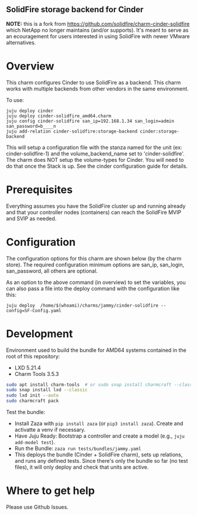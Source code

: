 SolidFire storage backend for Cinder
------------------------------------

**NOTE:** this is a fork from https://github.com/solidfire/charm-cinder-solidfire which NetApp no longer maintains (and/or supports). It's meant to serve as an ecouragement for users interested in using SolidFire with newer VMware alternatives.

Overview
========

This charm configures Cinder to use SolidFire as a backend. This charm works
with multiple backends from other vendors in the same environment. 

To use:

    juju deploy cinder
    juju deploy cinder-solidfire_amd64.charm
    juju config cinder-solidfire san_ip=192.168.1.34 san_login=admin san_password=b____n
    juju add-relation cinder-solidfire:storage-backend cinder:storage-backend

This will setup a configuration file with the stanza named for the unit
(ex: cinder-solidfire-1) and the volume_backend_name set to 'cinder-solidfire'.
The charm does NOT setup the volume-types for Cinder. You will need to do that
once the Stack is up.  See the cinder configuration guide for details. 

Prerequisites
=============

Everything assumes you have the SolidFire cluster up and running already and
that your controller nodes (containers) can reach the SolidFire MVIP and SVIP
as needed.

Configuration
=============

The configuration options for this charm are shown below (by the charm store).
The required configuration minimum options are san_ip, san_login, san_password,
all others are optional. 

As an option to the above command (in overview) to set the variables, you can
also pass a file into the deploy command with the configuration like this:

    juju deploy  /home/$(whoami)/charms/jammy/cinder-solidfire --config=SF-Config.yaml

Development
===========

Environment used to build the bundle for AMD64 systems contained in the root of this repository:

- LXD 5.21.4
- Charm Tools 3.5.3

```sh
sudo apt install charm-tools  # or sudo snap install charmcraft --classic for the newer tool
sudo snap install lxd --classic
sudo lxd init --auto
sudo charmcraft pack
```

Test the bundle:

- Install Zaza with `pip install zaza` (or `pip3 install zaza`). Create and activatte a venv if necessary.
- Have Juju Ready: Bootstrap a controller and create a model (e.g., `juju add-model test`).
- Run the Bundle: `zaza run tests/bundles/jammy.yaml`
- This deploys the bundle (Cinder + SolidFire charm), sets up relations, and runs any defined tests. Since there's only the bundle so far (no test files), it will only deploy and check that units are active.

Where to get help
===================

Please use Github Issues.

